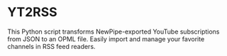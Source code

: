 # YT2RSS
This Python script transforms NewPipe-exported YouTube subscriptions from JSON to an OPML file. Easily import and manage your favorite channels in RSS feed readers.
